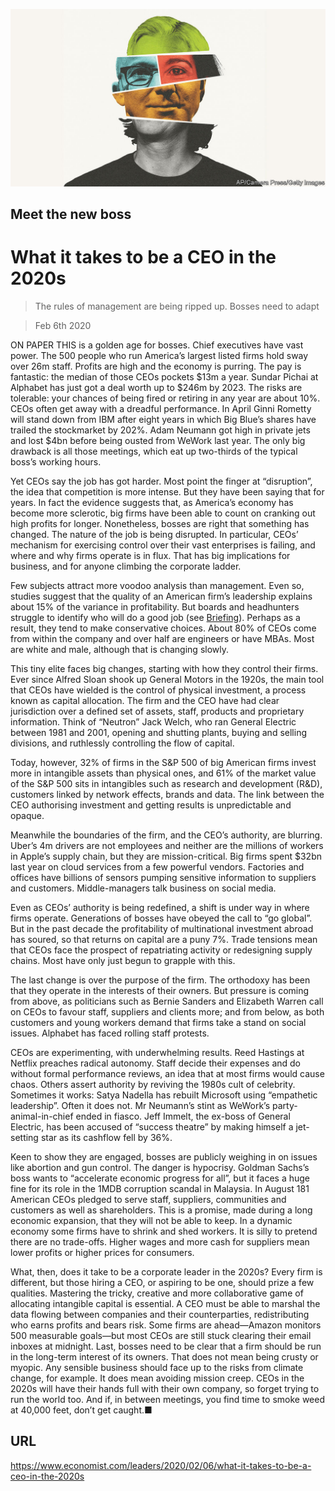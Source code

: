 ![](./images/20200208_LDD001_0.jpg)

## Meet the new boss

# What it takes to be a CEO in the 2020s

> The rules of management are being ripped up. Bosses need to adapt

> Feb 6th 2020

ON PAPER THIS is a golden age for bosses. Chief executives have vast power. The 500 people who run America’s largest listed firms hold sway over 26m staff. Profits are high and the economy is purring. The pay is fantastic: the median of those CEOs pockets $13m a year. Sundar Pichai at Alphabet has just got a deal worth up to $246m by 2023. The risks are tolerable: your chances of being fired or retiring in any year are about 10%. CEOs often get away with a dreadful performance. In April Ginni Rometty will stand down from IBM after eight years in which Big Blue’s shares have trailed the stockmarket by 202%. Adam Neumann got high in private jets and lost $4bn before being ousted from WeWork last year. The only big drawback is all those meetings, which eat up two-thirds of the typical boss’s working hours.

Yet CEOs say the job has got harder. Most point the finger at “disruption”, the idea that competition is more intense. But they have been saying that for years. In fact the evidence suggests that, as America’s economy has become more sclerotic, big firms have been able to count on cranking out high profits for longer. Nonetheless, bosses are right that something has changed. The nature of the job is being disrupted. In particular, CEOs’ mechanism for exercising control over their vast enterprises is failing, and where and why firms operate is in flux. That has big implications for business, and for anyone climbing the corporate ladder.

Few subjects attract more voodoo analysis than management. Even so, studies suggest that the quality of an American firm’s leadership explains about 15% of the variance in profitability. But boards and headhunters struggle to identify who will do a good job (see [Briefing](https://www.economist.com//briefing/2020/02/06/corporate-headhunters-are-more-powerful-than-ever)). Perhaps as a result, they tend to make conservative choices. About 80% of CEOs come from within the company and over half are engineers or have MBAs. Most are white and male, although that is changing slowly.

This tiny elite faces big changes, starting with how they control their firms. Ever since Alfred Sloan shook up General Motors in the 1920s, the main tool that CEOs have wielded is the control of physical investment, a process known as capital allocation. The firm and the CEO have had clear jurisdiction over a defined set of assets, staff, products and proprietary information. Think of “Neutron” Jack Welch, who ran General Electric between 1981 and 2001, opening and shutting plants, buying and selling divisions, and ruthlessly controlling the flow of capital.

Today, however, 32% of firms in the S&P 500 of big American firms invest more in intangible assets than physical ones, and 61% of the market value of the S&P 500 sits in intangibles such as research and development (R&D), customers linked by network effects, brands and data. The link between the CEO authorising investment and getting results is unpredictable and opaque.

Meanwhile the boundaries of the firm, and the CEO’s authority, are blurring. Uber’s 4m drivers are not employees and neither are the millions of workers in Apple’s supply chain, but they are mission-critical. Big firms spent $32bn last year on cloud services from a few powerful vendors. Factories and offices have billions of sensors pumping sensitive information to suppliers and customers. Middle-managers talk business on social media.

Even as CEOs’ authority is being redefined, a shift is under way in where firms operate. Generations of bosses have obeyed the call to “go global”. But in the past decade the profitability of multinational investment abroad has soured, so that returns on capital are a puny 7%. Trade tensions mean that CEOs face the prospect of repatriating activity or redesigning supply chains. Most have only just begun to grapple with this.

The last change is over the purpose of the firm. The orthodoxy has been that they operate in the interests of their owners. But pressure is coming from above, as politicians such as Bernie Sanders and Elizabeth Warren call on CEOs to favour staff, suppliers and clients more; and from below, as both customers and young workers demand that firms take a stand on social issues. Alphabet has faced rolling staff protests.

CEOs are experimenting, with underwhelming results. Reed Hastings at Netflix preaches radical autonomy. Staff decide their expenses and do without formal performance reviews, an idea that at most firms would cause chaos. Others assert authority by reviving the 1980s cult of celebrity. Sometimes it works: Satya Nadella has rebuilt Microsoft using “empathetic leadership”. Often it does not. Mr Neumann’s stint as WeWork’s party-animal-in-chief ended in fiasco. Jeff Immelt, the ex-boss of General Electric, has been accused of “success theatre” by making himself a jet-setting star as its cashflow fell by 36%.

Keen to show they are engaged, bosses are publicly weighing in on issues like abortion and gun control. The danger is hypocrisy. Goldman Sachs’s boss wants to “accelerate economic progress for all”, but it faces a huge fine for its role in the 1MDB corruption scandal in Malaysia. In August 181 American CEOs pledged to serve staff, suppliers, communities and customers as well as shareholders. This is a promise, made during a long economic expansion, that they will not be able to keep. In a dynamic economy some firms have to shrink and shed workers. It is silly to pretend there are no trade-offs. Higher wages and more cash for suppliers mean lower profits or higher prices for consumers.

What, then, does it take to be a corporate leader in the 2020s? Every firm is different, but those hiring a CEO, or aspiring to be one, should prize a few qualities. Mastering the tricky, creative and more collaborative game of allocating intangible capital is essential. A CEO must be able to marshal the data flowing between companies and their counterparties, redistributing who earns profits and bears risk. Some firms are ahead—Amazon monitors 500 measurable goals—but most CEOs are still stuck clearing their email inboxes at midnight. Last, bosses need to be clear that a firm should be run in the long-term interest of its owners. That does not mean being crusty or myopic. Any sensible business should face up to the risks from climate change, for example. It does mean avoiding mission creep. CEOs in the 2020s will have their hands full with their own company, so forget trying to run the world too. And if, in between meetings, you find time to smoke weed at 40,000 feet, don’t get caught.■

## URL

https://www.economist.com/leaders/2020/02/06/what-it-takes-to-be-a-ceo-in-the-2020s

